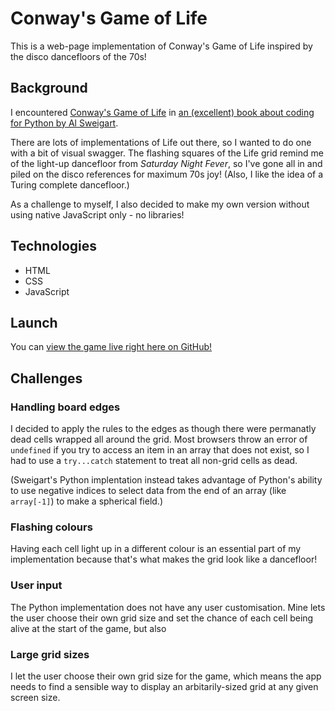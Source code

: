 # Conway's Game of Life

This is a web-page implementation of Conway's Game of Life inspired by the disco dancefloors of the 70s!

## Background

I encountered [Conway's Game of Life](https://en.wikipedia.org/wiki/Conway%27s_Game_of_Life) in [an (excellent) book about coding for Python by Al Sweigart](https://inventwithpython.com/bigbookpython/project13.html).

There are lots of implementations of Life out there, so I wanted to do one with a bit of visual swagger. The flashing squares of the Life grid remind me of the light-up dancefloor from *Saturday Night Fever*, so I've gone all in and piled on the disco references for maximum 70s joy! (Also, I like the idea of a Turing complete dancefloor.)

As a challenge to myself, I also decided to make my own version without using native JavaScript only - no libraries!

## Technologies

- HTML
- CSS
- JavaScript

## Launch

You can [view the game live right here on GitHub!](https://empowermint.github.io/conways-game-of-life/)

## Challenges

### Handling board edges

I decided to apply the rules to the edges as though there were permanatly dead cells wrapped all around the grid. Most browsers throw an error of `undefined` if you try to access an item in an array that does not exist, so I had to use a `try...catch` statement to treat all non-grid cells as dead.

(Sweigart's Python implentation instead takes advantage of Python's ability to use negative indices to select data from the end of an array (like `array[-1]`) to make a spherical field.)

### Flashing colours

Having each cell light up in a different colour is an essential part of my implementation because that's what makes the grid look like a dancefloor!

### User input

The Python implementation does not have any user customisation. Mine lets the user choose their own grid size and set the chance of each cell being alive at the start of the game, but also 

### Large grid sizes

I let the user choose their own grid size for the game, which means the app needs to find a sensible way to display an arbitarily-sized grid at any given screen size.